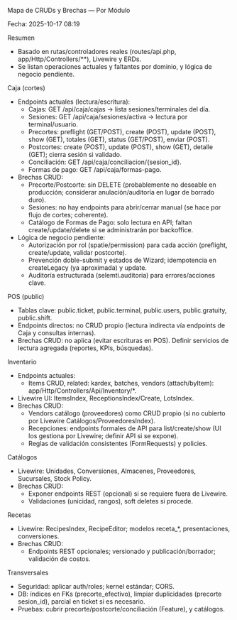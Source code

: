 Mapa de CRUDs y Brechas — Por Módulo

Fecha: 2025-10-17 08:19

Resumen
- Basado en rutas/controladores reales (routes/api.php, app/Http/Controllers/**), Livewire y ERDs.
- Se listan operaciones actuales y faltantes por dominio, y lógica de negocio pendiente.

Caja (cortes)
- Endpoints actuales (lectura/escritura):
  - Cajas: GET /api/caja/cajas → lista sesiones/terminales del día.
  - Sesiones: GET /api/caja/sesiones/activa → lectura por terminal/usuario.
  - Precortes: preflight (GET/POST), create (POST), update (POST), show (GET), totales (GET), status (GET/POST), enviar (POST).
  - Postcortes: create (POST), update (POST), show (GET), detalle (GET); cierra sesión si validado.
  - Conciliación: GET /api/caja/conciliacion/{sesion_id}.
  - Formas de pago: GET /api/caja/formas-pago.
- Brechas CRUD:
  - Precorte/Postcorte: sin DELETE (probablemente no deseable en producción; considerar anulación/auditoría en lugar de borrado duro).
  - Sesiones: no hay endpoints para abrir/cerrar manual (se hace por flujo de cortes; coherente).
  - Catálogo de Formas de Pago: solo lectura en API; faltan create/update/delete si se administrarán por backoffice.
- Lógica de negocio pendiente:
  - Autorización por rol (spatie/permission) para cada acción (preflight, create/update, validar postcorte).
  - Prevención doble-submit y estados de Wizard; idempotencia en createLegacy (ya aproximada) y update.
  - Auditoría estructurada (selemti.auditoria) para errores/acciones clave.

POS (public)
- Tablas clave: public.ticket, public.terminal, public.users, public.gratuity, public.shift.
- Endpoints directos: no CRUD propio (lectura indirecta vía endpoints de Caja y consultas internas).
- Brechas CRUD: no aplica (evitar escrituras en POS). Definir servicios de lectura agregada (reportes, KPIs, búsquedas).

Inventario
- Endpoints actuales:
  - Items CRUD, related: kardex, batches, vendors (attach/byItem): app/Http/Controllers/Api/Inventory/*.
- Livewire UI: ItemsIndex, ReceptionsIndex/Create, LotsIndex.
- Brechas CRUD:
  - Vendors catálogo (proveedores) como CRUD propio (si no cubierto por Livewire Catálogos/ProveedoresIndex).
  - Recepciones: endpoints formales de API para list/create/show (UI los gestiona por Livewire; definir API si se expone).
  - Reglas de validación consistentes (FormRequests) y policies.

Catálogos
- Livewire: Unidades, Conversiones, Almacenes, Proveedores, Sucursales, Stock Policy.
- Brechas CRUD:
  - Exponer endpoints REST (opcional) si se requiere fuera de Livewire.
  - Validaciones (unicidad, rangos), soft deletes si procede.

Recetas
- Livewire: RecipesIndex, RecipeEditor; modelos receta_*, presentaciones, conversiones.
- Brechas CRUD:
  - Endpoints REST opcionales; versionado y publicación/borrador; validación de costos.

Transversales
- Seguridad: aplicar auth/roles; kernel estándar; CORS.
- DB: índices en FKs (precorte_efectivo), limpiar duplicidades (precorte sesion_id), parcial en ticket si es necesario.
- Pruebas: cubrir precorte/postcorte/conciliación (Feature), y catálogos.

